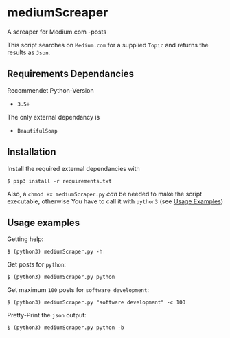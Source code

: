 # mediumScreaper
A screaper for Medium.com -posts

This script searches on `Medium.com` for a supplied `Topic` and returns the results as `Json`.

## Requirements Dependancies
Recommendet Python-Version
- `3.5+`

The only external dependancy is
- `BeautifulSoap`

## Installation
Install the required external dependancies with

```shell
$ pip3 install -r requirements.txt
```

Also, a `chmod +x mediumScraper.py` *can* be needed to make the script executable, otherwise You have to call it with `python3` (see [Usage Examples](#usage-examples))

## Usage examples
Getting help:
```shell
$ (python3) mediumScraper.py -h
```

Get posts for `python`:
```shell
$ (python3) mediumScraper.py python
```

Get maximum `100` posts for `software development`:
```shell
$ (python3) mediumScraper.py "software development" -c 100
```

Pretty-Print the `json` output:
```shell
$ (python3) mediumScraper.py python -b
```
